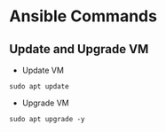 # Ansible Commands

## Update and Upgrade VM

- Update VM
````
sudo apt update
````
- Upgrade VM
````
sudo apt upgrade -y
````